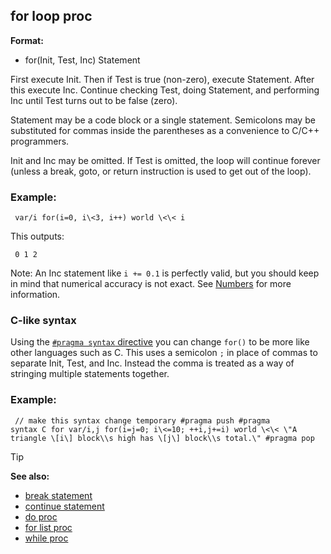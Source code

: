 ## for loop proc

<!-- -->
**Format:**
+   for(Init, Test, Inc) Statement


First execute Init. Then if Test is true (non-zero), execute
Statement. After this execute Inc. Continue checking Test, doing
Statement, and performing Inc until Test turns out to be false (zero).


Statement may be a code block or a single statement. Semicolons
may be substituted for commas inside the parentheses as a convenience to
C/C++ programmers. 

Init and Inc may be omitted. If Test is
omitted, the loop will continue forever (unless a break, goto, or return
instruction is used to get out of the loop).
### Example:

``` dm
 var/i for(i=0, i\<3, i++) world \<\< i 
```



This outputs: 
``` dm
 0 1 2 
```
 

Note: An
Inc statement like `i += 0.1` is perfectly valid, but you should keep in
mind that numerical accuracy is not exact. See
[Numbers](/ref/%7Bnotes%7D/numbers.md)  for more information.
### C-like syntax


Using the [`#pragma syntax`
directive](/ref/DM/preprocessor/pragma/syntax.md) you can change `for()` to be
more like other languages such as C. This uses a semicolon `;` in place
of commas to separate Init, Test, and Inc. Instead the comma is treated
as a way of stringing multiple statements together.
### Example:

``` dm
 // make this syntax change temporary #pragma push #pragma
syntax C for var/i,j for(i=j=0; i\<=10; ++i,j+=i) world \<\< \"A
triangle \[i\] block\\s high has \[j\] block\\s total.\" #pragma pop

```


> [!TIP] 
> **See also:**
> +   [break statement](/ref/proc/break.md) 
> +   [continue statement](/ref/proc/continue.md) 
> +   [do proc](/ref/proc/do.md) 
> +   [for list proc](/ref/proc/for/list.md) 
> +   [while proc](/ref/proc/while.md) 